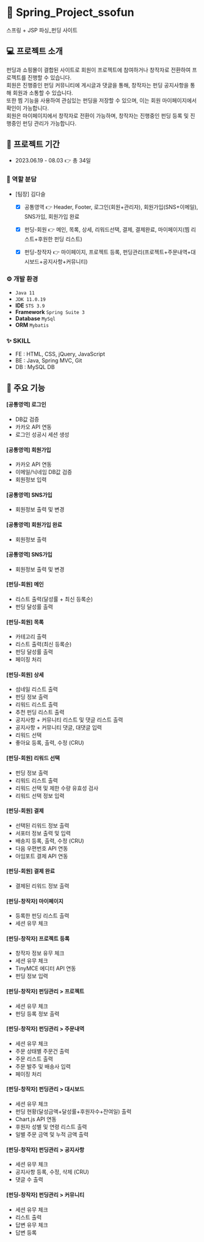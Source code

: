 # 📁 Spring_Project_ssofun
스프링 + JSP 파싱_펀딩 사이트
## 💻 프로젝트 소개
펀딩과 쇼핑몰이 결합된 사이트로 회원이 프로젝트에 참여하거나 창작자로 전환하여 프로젝트를 진행할 수 있습니다. <br>
회원은 진행중인 펀딩 커뮤니티에 게시글과 댓글을 통해, 창작자는 펀딩 공지사항을 통해 회원과 소통할 수 있습니다. <br>
또한 찜 기능을 사용하여 관심있는 펀딩을 저장할 수 있으며, 이는 회원 마이페이지에서 확인이 가능합니다.<br>
회원은 마이페이지에서 창작자로 전환이 가능하며, 창작자는 진행중인 펀딩 등록 및 진행중인 펀딩 관리가 가능합니다. 
## 📅 프로젝트 기간
* 2023.06.19 - 08.03 👉 총 34일
### 👯 역할 분담
* [팀장] 김다슬

  - [x] 공통영역 👉 Header, Footer, 로그인(회원+관리자), 회원가입(SNS+이메일), SNS가입, 회원가입 완료

  - [x] 펀딩-회원 👉 메인, 목록, 상세, 리워드선택, 결제, 결제완료, 마이페이지(찜 리스트+후원한 펀딩 리스트)

  - [x] 펀딩-창작자 👉 마이페이지, 프로젝트 등록, 펀딩관리(프로젝트+주문내역+대시보드+공지사항+커뮤니티)
### ⚙️ 개발 환경
 * `Java 11`
 * `JDK 11.0.19`
 * **IDE** `STS 3.9`
 * **Framework** `Spring Suite 3`
 * **Database** `MySql`
 * **ORM** `Mybatis`

### ✨ SKILL
- FE : HTML, CSS, jQuery, JavaScript
- BE : Java, Spring MVC, Git
- DB : MySQL DB

## 📌 주요 기능
#### [공통영역] 로그인
- DB값 검증
- 카카오 API 연동
- 로그인 성공시 세션 생성

#### [공통영역] 회원가입
- 카카오 API 연동
- 이메일/닉네임 DB값 검증
- 회원정보 입력

#### [공통영역] SNS가입
- 회원정보 출력 및 변경

#### [공통영역] 회원가입 완료
- 회원정보 출력

#### [공통영역] SNS가입
- 회원정보 출력 및 변경

#### [펀딩-회원] 메인
- 리스트 출력(달성률 + 최신 등록순)
- 펀딩 달성률 출력

#### [펀딩-회원] 목록
- 카테고리 출력
- 리스트 출력(최신 등록순)
- 펀딩 달성률 출력
- 페이징 처리

#### [펀딩-회원] 상세
- 섬네일 리스트 출력
- 펀딩 정보 출력
- 리워드 리스트 출력
- 추천 펀딩 리스트 출력
- 공지사항 + 커뮤니티 리스트 및 댓글 리스트 출력
- 공지사항 + 커뮤니티 댓글, 대댓글 입력 
- 리워드 선택
- 좋아요 등록, 출력, 수정 (CRU)
  
#### [펀딩-회원] 리워드 선택
- 펀딩 정보 출력
- 리워드 리스트 출력
- 리워드 선택 및 제한 수량 유효성 검사
- 리워드 선택 정보 입력

#### [펀딩-회원] 결제
- 선택된 리워드 정보 출력
- 서포터 정보 출력 및 입력
- 배송지 등록, 출력, 수정 (CRU) 
- 다음 우편번호 API 연동
- 아임포트 결제 API 연동

#### [펀딩-회원] 결제 완료
- 결제된 리워드 정보 출력

#### [펀딩-창작자] 마이페이지
- 등록한 펀딩 리스트 출력
- 세션 유무 체크

#### [펀딩-창작자] 프로젝트 등록
- 창작자 정보 유무 체크
- 세션 유무 체크
- TinyMCE 에디터 API 연동
- 펀딩 정보 입력

#### [펀딩-창작자] 펀딩관리 > 프로젝트
- 세션 유무 체크
- 펀딩 등록 정보 출력

#### [펀딩-창작자] 펀딩관리 > 주문내역
- 세션 유무 체크
- 주문 상태별 주문건 출력
- 주문 리스트 출력
- 주문 발주 및 배송사 입력
- 페이징 처리

#### [펀딩-창작자] 펀딩관리 > 대시보드
- 세션 유무 체크
- 펀딩 현황(달성금액+달성률+후원자수+잔여일) 출력
- Chart.js API 연동
- 후원자 성별 및 연령 리스트 출력
- 일별 주문 금액 및 누적 금액 출력

#### [펀딩-창작자] 펀딩관리 > 공지사항
- 세션 유무 체크
- 공지사항 등록, 수정, 삭제 (CRU)
- 댓글 수 출력

#### [펀딩-창작자] 펀딩관리 > 커뮤니티
- 세션 유무 체크
- 리스트 출력
- 답변 유무 체크
- 답변 등록

